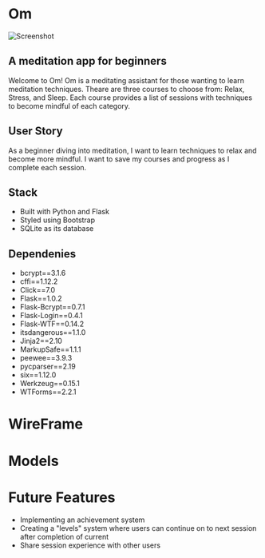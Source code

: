# Om

![Screenshot ](../master/static/images/monk.png)

## A meditation app for beginners

Welcome to Om!
Om is a meditating assistant for those wanting to learn meditation techniques. Theare are three courses to choose from: Relax, Stress, and Sleep.
Each course provides a list of sessions with techniques to become mindful of each category.

## User Story
As a beginner diving into meditation, I want to learn techniques to relax and become more mindful. I want to save my courses and progress as I complete each session.

## Stack
* Built with Python and Flask
* Styled using Bootstrap
* SQLite as its database

## Dependenies
* bcrypt==3.1.6
* cffi==1.12.2
* Click==7.0
* Flask==1.0.2
* Flask-Bcrypt==0.7.1
* Flask-Login==0.4.1
* Flask-WTF==0.14.2
* itsdangerous==1.1.0
* Jinja2==2.10
* MarkupSafe==1.1.1
* peewee==3.9.3
* pycparser==2.19
* six==1.12.0
* Werkzeug==0.15.1
* WTForms==2.2.1



# WireFrame

# Models

# Future Features
* Implementing an achievement system
* Creating a "levels" system where users can continue on to next session after completion of current
* Share session experience with other users

